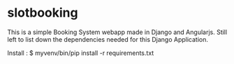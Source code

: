 # slotbooking

This is a simple Booking System webapp made in Django and Angularjs. Still left to list down the dependencies needed for this Django Application.


Install :
$ myvenv/bin/pip install -r requirements.txt


